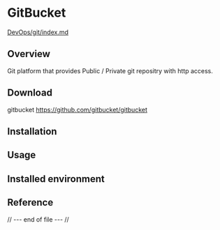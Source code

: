 GitBucket
====

[DevOps/git/index.md](index.md)

Overview
-----
Git platform that provides Public / Private git repositry with http access.

Download
-----

gitbucket
https://github.com/gitbucket/gitbucket

Installation
------


Usage
------


Installed environment
-----

Reference
-----

// --- end of file --- //
